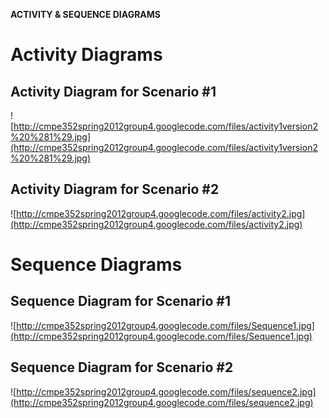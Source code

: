 **ACTIVITY & SEQUENCE DIAGRAMS**



# Activity Diagrams #

## Activity Diagram for Scenario #1 ##

![http://cmpe352spring2012group4.googlecode.com/files/activity1version2%20%281%29.jpg](http://cmpe352spring2012group4.googlecode.com/files/activity1version2%20%281%29.jpg)

## Activity Diagram for Scenario #2 ##

![http://cmpe352spring2012group4.googlecode.com/files/activity2.jpg](http://cmpe352spring2012group4.googlecode.com/files/activity2.jpg)

# Sequence Diagrams #

## Sequence Diagram for Scenario #1 ##

![http://cmpe352spring2012group4.googlecode.com/files/Sequence1.jpg](http://cmpe352spring2012group4.googlecode.com/files/Sequence1.jpg)

## Sequence Diagram for Scenario #2 ##

![http://cmpe352spring2012group4.googlecode.com/files/sequence2.jpg](http://cmpe352spring2012group4.googlecode.com/files/sequence2.jpg)